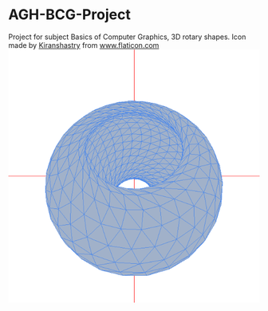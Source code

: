 # AGH-BCG-Project
 Project for subject Basics of Computer Graphics, 3D rotary shapes.
Icon made by <a href="https://www.flaticon.com/authors/kiranshastry" title="Kiranshastry">Kiranshastry</a> from <a href="https://www.flaticon.com/" title="Flaticon"> www.flaticon.com</a>
![alt text](https://github.com/atrria/AGH-BCG-Project/blob/master/rysunek1.png "Rotary Solid")
